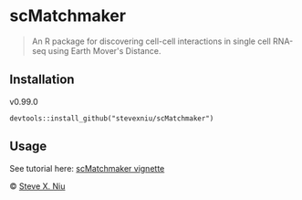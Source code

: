 scMatchmaker
=======

> An R package for discovering cell-cell interactions in single cell RNA-seq using Earth Mover's Distance.

Installation
------------
v0.99.0

	devtools::install_github("stevexniu/scMatchmaker")

Usage
-----
See tutorial here:
[scMatchmaker vignette](https://github.com/stevexniu/scMatchmaker/blob/master/vignettes/vignette.Rmd)


© [Steve X. Niu](https://github.com/stevexniu)